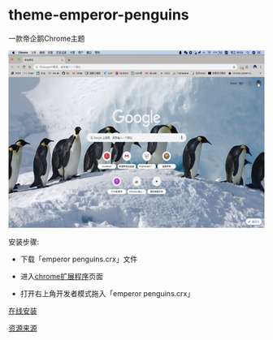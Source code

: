 # theme-emperor-penguins 

一款帝企鹅Chrome主题
<div style='text-align:center;'><img width='600px' height='350px;' src='./images/preview.jpg' alt='publicity image'/></div> 

安装步骤: 

- 下载「emperor penguins.crx」文件 

- 进入[chrome扩展程序](chrome://extensions/)页面 

- 打开右上角开发者模式拖入「emperor penguins.crx」 


[在线安装](https://www.themebeta.com/chrome/theme/1212819) 

[资源来源](https://bing.ioliu.cn/photo/WalkingEmperor_EN-AU11032000017?force=ranking_18)
  


